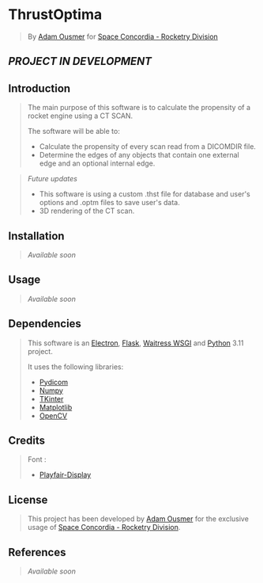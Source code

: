 # ThrustOptima
>By [Adam Ousmer](https://github.com/AdamOusmer) for [Space Concordia - Rocketry Division](https://spaceconcordia.ca/rocketry)

## _PROJECT IN DEVELOPMENT_


## Introduction

> The main purpose of this software is to calculate the propensity of a rocket engine using a CT SCAN. 
>
> The software will be able to:
> 
> - Calculate the propensity of every scan read from a DICOMDIR file.
> - Determine the edges of any objects that contain one external edge and an optional internal edge.

> _Future updates_
> - This software is using a custom .thst file for database and user's options and .optm files to save user's data.
> - 3D rendering of the CT scan.


## Installation

> _Available soon_

## Usage

> _Available soon_

## Dependencies
> This software is an [Electron](https://www.electronjs.org), [Flask](https://flask.palletsprojects.com/en/3.0.x/), [Waitress WSGI](https://pypi.org/project/waitress/) and [Python](https://www.python.org) 3.11 project.
> 
> It uses the following libraries:
> - [Pydicom](https://pydicom.github.io/pydicom/dev/index.html#)
> - [Numpy](https://numpy.org/doc/)
> - [TKinter](https://docs.python.org/3/library/tkinter.html)
> - [Matplotlib](https://matplotlib.org/stable/contents.html)
> - [OpenCV](https://docs.opencv.org/master/)


## Credits

> Font :
> - [Playfair-Display](https://github.com/clauseggers/Playfair-Display)

## License

> This project has been developed by [Adam Ousmer](https://github.com/AdamOusmer) for the exclusive usage of [Space Concordia - Rocketry Division](https://spaceconcordia.ca/rocketry).

## References

> _Available soon_
